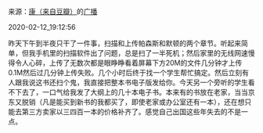来源：[康（来自豆瓣）](https://www.douban.com/people/smokysmoky/)的[广播](https://www.douban.com/people/smokysmoky/status/2806719552/)


2020-02-12_19:12:56


昨天下午到半夜只干了一件事，扫描和上传帕森斯和默顿的两个章节。听起来简单，但我手机里的扫描软件出了问题，总是扫了一半死机；然后家里的无线网速慢得令人心碎，上传了无数次都是眼睁睁看着屏幕下方20M的文件几分钟才上传0.1M然后过几分钟上传失败。几个小时后终于找一个学生帮忙搞定。然后立刻有人跟我说这书还扫个鬼，我直接把整本书电子版发给你。今天另一个旁听的学生看不下去了，一口气给我发了大纲上的几十本电子书。本来有的书放在老家，当当京东又脱销（凡是能买到新书的我都买了，即使老家或办公室还有一本），还在想只能去第三方卖家以三四百一本的价格补齐了。感觉自己出国这些年失去的不是一点。
